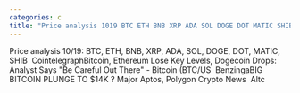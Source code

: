 ```yaml
---
categories: c
title: "Price analysis 1019 BTC ETH BNB XRP ADA SOL DOGE DOT MATIC SHIB  Cointelegraph"
---
```

Price analysis 10/19: BTC, ETH, BNB, XRP, ADA, SOL, DOGE, DOT, MATIC, SHIB&nbsp;&nbsp;CointelegraphBitcoin, Ethereum Lose Key Levels, Dogecoin Drops: Analyst Says "Be Careful Out There" - Bitcoin (BTC/US&nbsp;&nbsp;BenzingaBIG BITCOIN PLUNGE TO $14K ? Major Aptos, Polygon Crypto News&nbsp;&nbsp;Altc
